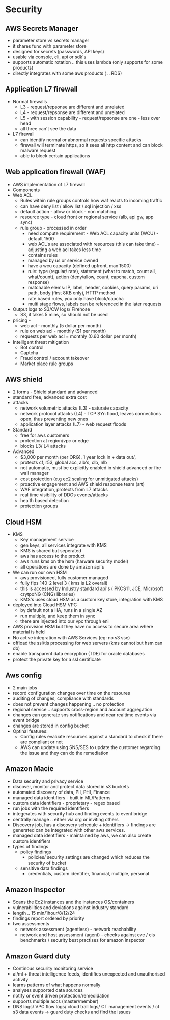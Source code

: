 
# Security

## AWS Secrets Manager

- parameter store vs secrets manager
- it shares func with parameter store
- designed for secrets (passwords, API keys)
- usable via console, cli, api or sdk's
- supports automatic rotation .. this uses lambda (only supports for some products)
- directly integrates with some aws products ( .. RDS)

## Application L7 firewall

- Normal firewalls
    - L3 - request/repsonse are different and unrelated
    - L4 - request/repsonse are different and unrelated
    - L5 - with session capability - request/repsonse are one - less over head
    - all three can't see the data
- L7 firewall
    - can identify normal or abnormal requests specific attacks
    - firewall will terminate https, so it sees all http content and can block malware request
    - able to block certain applications


## Web application firewall (WAF)
- AWS implementation of L7 firewall
- Components
- Web ACL 
    - Rules within rule groups controls how waf reacts to incoming traffic
    - can have deny list / allow list / sql injection / xss
    - default action - allow or block - non matching
    - resource type - cloud front or regional service (alb, api gw, app sync)
    - rule group - processed in order
        - need compute requirement - Web ACL capacity units (WCU) - default 1500
        - web ACL's are associated with resources (this can take time) - adjusting a web acl takes less time
        - contains rules
        - managed by us or service owned
        - have a wcu capacity (defined upfront, max 1500)
        - rule: type (regular/ rate), statement (what to match,  count all, what/count), action (deny/allow, count, capcha, custom response)
        - matchable elems: IP, label, header, cookies, query params, uri path, body (first 8KB only), HTTP method
        - rate based rules, you only have block/capcha
        - multi stage flows, labels can be referenced in the later requests
- Output logs to S3/CW logs/ Firehose
    - S3, it takes 5 mins, so should not be used
- pricing -
    - web acl - monthly (5 dollar per month)
    - rule on web acl - monthly ($1 per month)
    - requests per web acl = monthly (0.60 dollar per month)
- Intelligent threat mitigation
    - Bot control
    - Captcha
    - Fraud control / account takeover
    - Market place rule groups


## AWS shield

- 2 forms - Shield standard and advanced
- standard free, advanced extra cost
- attacks 
    - network volumetric attacks (L3) - saturate capacity
    - network protocol attacks (L4) - TCP SYn flood, leaves connections open, thus preventing new ones
    - application layer attacks (L7) - web request floods
- Standard
    - free for aws customers
    - protection at region/vpc or edge
    - blocks L3/ L4 attacks
- Advanced
    - $3,000 per month (per ORG), 1 year lock in + data out/,
    - protects cf, r53, global acc, alb's, clb, nlb
    - not automatic, must be explicitly enabled in shield advanced or fire wall manager
    - cost protection (e.g ec2 scaling for unmitigated attacks)
    - proactive engagement and AWS shield response team (srt)
    - WAF integration, protects from L7 attacks
    - real time visibility of DDOs events/attacks
    - health based detection
    - protection groups

## Cloud HSM

- KMS
    - Key management service
    - gen keys, all services integrate with KMS
    - KMS is shared but seperated
    - aws has access to the product 
    - aws runs kms on the hsm (harware security model)
    - all operations are done by amazon api's
- We can run our own HSM
    - aws provisioned, fully customer managed
    - fully fips 140-2 level 3 ( kms is L2 overall)
    - this is accessed by Industry standard api's ( PKCS11, JCE, Microsoft crytpoNG (CNG) libraries)
    - KMS's uses cloud HSM as a custom key store, integration with KMS
- deployed into Cloud HSM VPC
    - by default not a HA, runs in a single AZ
    - run multiple, and keep them in sync
    - there are injected into our vpc through eni
- AWS provision HSM but they have no access to secure area where material is held
- No active integration with AWS Services (eg: no s3 sse)
- offload the ssl/tls processing for web servers (kms cannot but hsm can do)
- enable transparent data encryption (TDE) for oracle databases
- protect the private key for a ssl certificate

## Aws config

- 2 main jobs
- record configuration changes over time on the resoures
- auditing of changes, compliance with standards
- does not prevent changes happening .. no protection
- regional service .. supports cross-region and account aggregation
- changes can generate sns notifications and near realtime events via event bridge
- changes are stored in config bucket
- Optinal features:
    - Config rules evaluate resources against a standard to check if there are compliant or not
    - AWS can update using SNS/SES to update the customer regarding the issue and they can do the remediation

## Amazon Macie

- Data security and privacy service
- discover, monitor and protect data stored in s3 buckets
- automated discovery of data, PII, PHI, Finance
- managed data identifiers - built in ML/Patterns
- custom data identifiers - proprietary - regex based
- run jobs with the required identifiers
- integerates with security hub and finding events to event bridge
- centrally manage .. either via org or inviting others
- Discovery job, has a discovery schedule + identifiers -> findings are generated can be integrated with other aws services.
- managed data identifiers - maintained by aws, we can also create custom identifiers
- types of findings
    - policy findings
        - policies/ security settings are changed which reduces the security of bucket
    - sensitive data findings
        - credentials, custom identifier, financial, multiple, personal

## Amazon Inspector

- Scans the Ec2 instances and the instances OS/containers
- vulnerabilities and deviations against industry standard
- length .. 15 min/1hour/8/12/24
- findings report ordered by priority
- two assessments
    - network assessment (agentless) - network reachability
    - network and host assessment (agent) - checks against cve / cis benchmarks / security best practises for amazon inspector

## Amazon Guard duty

- Continous security monitoring service
- ai/ml + threat intelligence feeds, identifies unexpected and unauthorised activity
- learns patterns of what happens normally
- analyses supported data sources
- notify or event driven protection/remedidation
- supports multiple accs (master/member)
- DNS logs/ VPC flow logs/ cloud trail logs/ CT management events / ct s3 data events -> guard duty checks and find the issues






